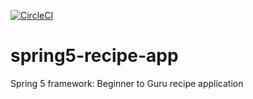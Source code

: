 [![CircleCI](https://circleci.com/gh/brascat/spring5-recipe-app/tree/master.svg?style=svg)](https://circleci.com/gh/brascat/spring5-recipe-app/tree/master)

# spring5-recipe-app
Spring 5 framework: Beginner to Guru recipe application
